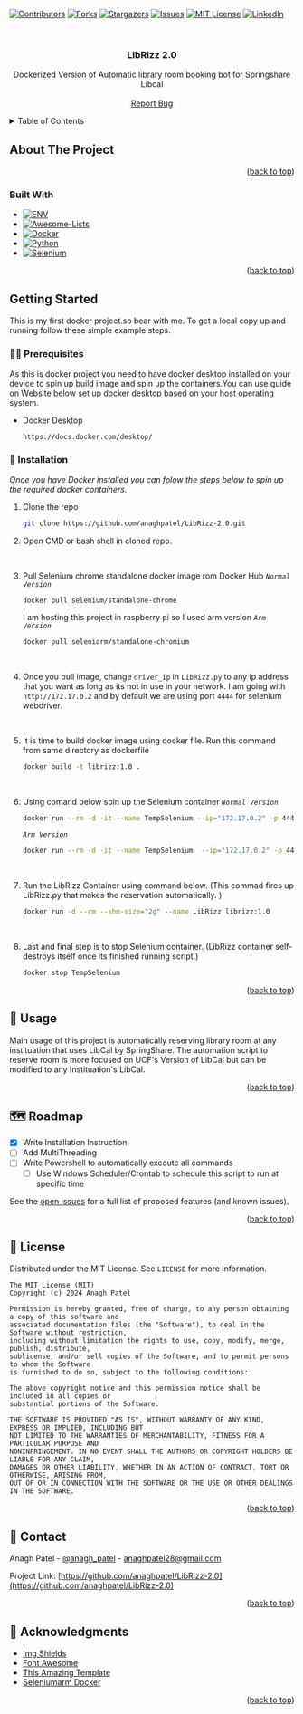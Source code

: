 
<a name="readme-top"></a>

[![Contributors][contributors-shield]][contributors-url]
[![Forks][forks-shield]][forks-url]
[![Stargazers][stars-shield]][stars-url]
[![Issues][issues-shield]][issues-url]
[![MIT License][license-shield]][license-url]
[![LinkedIn][linkedin-shield]][linkedin-url]




<br />
<div align="center">
  <a href="https://github.com/anaghpatel/LibRizz-2.0">
    
  </a>

<h3 align="center">LibRizz 2.0</h3>

  <p align="center">
    Dockerized Version of Automatic library room booking bot for Springshare Libcal
    <br />
    <br />
    <a href="https://github.com/anaghpatel/LibRizz-2.0/issues">Report Bug</a>
    

  </p>
</div>



<!-- TABLE OF CONTENTS -->
<details>
  <summary>Table of Contents</summary>
  <ol>
    <li>
      <a href="#about-the-project">About The Project</a>
      <ul>
        <li><a href="#built-with">Built With</a></li>
      </ul>
    </li>
    <li>
      <a href="#getting-started">Getting Started</a>
      <ul>
        <li><a href="#prerequisites">Prerequisites</a></li>
        <li><a href="#installation">Installation</a></li>
      </ul>
    </li>
    <li><a href="#usage">Usage</a></li>
    <li><a href="#roadmap">Roadmap</a></li>
    <li><a href="#license">License</a></li>
    <li><a href="#contact">Contact</a></li>
    <li><a href="#acknowledgments">Acknowledgments</a></li>
  </ol>
</details>



<!-- ABOUT THE PROJECT -->
## About The Project
<!-- ADD INFO ABOUT THE PROJECT -->
<!--[![Product Name Screen Shot][product-screenshot]]-->


<p align="right">(<a href="#readme-top">back to top</a>)</p>



### Built With

* [![ENV][.ENV-shield]][.ENV-url]
* [![Awesome-Lists][Awesome-Lists-shield]][Awesome-Lists-url]
* [![Docker][Docker-shield]][Docker-url]
* [![Python][Python-shield]][Python-url]
* [![Selenium][Selenium-shield]][Selenium-url]



<p align="right">(<a href="#readme-top">back to top</a>)</p>



<!-- GETTING STARTED -->
## Getting Started

This is my first docker project.so bear with me.
To get a local copy up and running follow these simple example steps.

### 👨‍🍳 Prerequisites

As this is docker project you need to have docker desktop installed on your device to spin up build image and spin up the containers.You can use guide on Website below set up docker desktop based on your host operating system.
* Docker Desktop
  ```sh
  https://docs.docker.com/desktop/
  ```

### 🤸 Installation

_Once you have Docker installed you can folow the steps below to spin up the required docker containers._
1. Clone the repo
   ```sh
   git clone https://github.com/anaghpatel/LibRizz-2.0.git
   ```
2. Open CMD or bash shell in cloned repo. 
<br />

3. Pull Selenium chrome standalone docker image rom Docker Hub
  _`Normal Version`_
   ```sh
   docker pull selenium/standalone-chrome
   ```
   I am hosting this project in raspberry pi so I used arm version 
   _`Arm Version`_
   ```sh
   docker pull seleniarm/standalone-chromium
   ```
<br />

4. Once you pull image, change `driver_ip` in `LibRizz.py` to any ip address that you want as long as its not in use in your network. I am going with `http://172.17.0.2` and by default we are using port `4444` for selenium webdriver.

<br />

5. It is time to build docker image using docker file. Run this command from same directory as dockerfile 
   ```sh
   docker build -t librizz:1.0 .
   ```

<br />

6. Using comand below spin up the Selenium container
  _`Normal Version`_
   ```sh
   docker run --rm -d -it --name TempSelenium --ip="172.17.0.2" -p 4444:4444 -p 5900:5900 -p 7900:7900 --shm-size 2g selenium/standalone-chrome:latest sh
   ```
   _`Arm Version`_
   ```sh
   docker run --rm -d -it --name TempSelenium  --ip="172.17.0.2" -p 4444:4444 -p 5900:5900 -p 7900:7900 --shm-size 2g seleniarm/standalone-chromium:latest
   ```

<br />

7. Run the LibRizz Container using command below. (This commad fires up LibRizz.py that makes the reservation automatically. )
   ```sh
   docker run -d --rm --shm-size="2g" --name LibRizz librizz:1.0

   ```
 
<br />

8. Last and final step is to stop Selenium container. (LibRizz container self-destroys itself once its finished running script.)
   ```sh
   docker stop TempSelenium

   ```



<p align="right">(<a href="#readme-top">back to top</a>)</p>



<!-- USAGE EXAMPLES -->
## 🔎 Usage

Main usage of this project is automatically reserving library room at any instituation that uses LibCal by SpringShare. The automation script to reserve room is more focused on UCF's Version of LibCal but can be modified to any Instituation's LibCal.


<p align="right">(<a href="#readme-top">back to top</a>)</p>



<!-- ROADMAP -->
## 🗺 Roadmap

- [x] Write Installation Instruction 
- [ ] Add MultiThreading
- [ ] Write Powershell to automatically execute all commands
    - [ ] Use Windows Scheduler/Crontab to schedule this script to run at specific time

See the [open issues](https://github.com/anaghpatel/LibRizz-2.0/issues) for a full list of proposed features (and known issues).

<p align="right">(<a href="#readme-top">back to top</a>)</p>


<!-- LICENSE -->
## 📜 License

Distributed under the MIT License. See `LICENSE` for more information.

```text
The MIT License (MIT)
Copyright (c) 2024 Anagh Patel
 
Permission is hereby granted, free of charge, to any person obtaining a copy of this software and
associated documentation files (the "Software"), to deal in the Software without restriction,
including without limitation the rights to use, copy, modify, merge, publish, distribute,
sublicense, and/or sell copies of the Software, and to permit persons to whom the Software
is furnished to do so, subject to the following conditions:
 
The above copyright notice and this permission notice shall be included in all copies or
substantial portions of the Software.
 
THE SOFTWARE IS PROVIDED "AS IS", WITHOUT WARRANTY OF ANY KIND, EXPRESS OR IMPLIED, INCLUDING BUT
NOT LIMITED TO THE WARRANTIES OF MERCHANTABILITY, FITNESS FOR A PARTICULAR PURPOSE AND
NONINFRINGEMENT. IN NO EVENT SHALL THE AUTHORS OR COPYRIGHT HOLDERS BE LIABLE FOR ANY CLAIM,
DAMAGES OR OTHER LIABILITY, WHETHER IN AN ACTION OF CONTRACT, TORT OR OTHERWISE, ARISING FROM,
OUT OF OR IN CONNECTION WITH THE SOFTWARE OR THE USE OR OTHER DEALINGS IN THE SOFTWARE.
```

<p align="right">(<a href="#readme-top">back to top</a>)</p>



<!-- CONTACT -->
## 📧 Contact

Anagh Patel - [@anagh_patel](https://twitter.com/anagh_patel) - anaghpatel28@gmail.com

Project Link: [https://github.com/anaghpatel/LibRizz-2.0](https://github.com/anaghpatel/LibRizz-2.0)

<p align="right">(<a href="#readme-top">back to top</a>)</p>



<!-- ACKNOWLEDGMENTS -->
## 🙏 Acknowledgments

* [Img Shields](https://shields.io)
* [Font Awesome](https://fontawesome.com)
* [This Amazing Template](https://github.com/othneildrew/Best-README-Template)
* [Seleniumarm Docker](https://github.com/seleniumhq-community/docker-seleniarm)


<p align="right">(<a href="#readme-top">back to top</a>)</p>



<!-- MARKDOWN LINKS & IMAGES -->
<!-- https://www.markdownguide.org/basic-syntax/#reference-style-links -->
[contributors-shield]: https://img.shields.io/github/contributors/anaghpatel/LibRizz-2.0.svg?style=for-the-badge
[contributors-url]: https://github.com/anaghpatel/LibRizz-2.0/graphs/contributors
[forks-shield]: https://img.shields.io/github/forks/anaghpatel/LibRizz-2.0.svg?style=for-the-badge
[forks-url]: https://github.com/anaghpatel/LibRizz-2.0/network/members
[stars-shield]: https://img.shields.io/github/stars/anaghpatel/LibRizz-2.0.svg?style=for-the-badge
[stars-url]: https://github.com/anaghpatel/LibRizz-2.0/stargazers
[issues-shield]: https://img.shields.io/github/issues/anaghpatel/LibRizz-2.0.svg?style=for-the-badge
[issues-url]: https://github.com/anaghpatel/LibRizz-2.0/issues
[license-shield]: https://img.shields.io/github/license/anaghpatel/LibRizz-2.0.svg?style=for-the-badge
[license-url]: https://github.com/anaghpatel/LibRizz-2.0/blob/master/LICENSE
[linkedin-shield]: https://img.shields.io/badge/linkedin-%230077B5.svg?style=for-the-badge&logo=linkedin&logoColor=white
[linkedin-url]: https://linkedin.com/in/anpatel
[product-screenshot]: images/screenshot.png
[.ENV-shield]: https://img.shields.io/badge/.ENV-222222?style=for-the-badge&logo=.ENV&logoColor=ECD53F
[.ENV-url]: https://pypi.org/project/python-dotenv/
[Awesome-Lists-shield]: https://img.shields.io/badge/Awesome%20Lists-FC60A8?style=for-the-badge&logo=Awesome+Lists&logoColor=FFFFFF
[Awesome-Lists-url]: https://github.com/othneildrew/Best-README-Template
[Docker-shield]: https://img.shields.io/badge/Docker-2496ED?style=for-the-badge&logo=Docker&logoColor=FFFFFF
[Docker-url]: https://www.docker.com/
[Python-shield]: https://img.shields.io/badge/Python-3670A0?style=for-the-badge&logo=Python&logoColor=ffdd54
[Python-url]: https://www.python.org/
[Selenium-shield]: https://img.shields.io/badge/Selenium-%43B02A?style=for-the-badge&logo=Selenium&logoColor=white
[Selenium-url]: https://www.selenium.dev/

